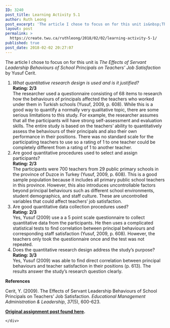 ```yaml
---
ID: 3240
post_title: Learning Activity 5.1
author: Ruth Leong
post_excerpt: 'The article I chose to focus on for this unit is&nbsp;The Effects of Servant Leadership Behaviours of School Principals on Teachers&rsquo; Job Satisfaction by Yusuf Cerit. What quantitative research design is used and is it justified? Rating: 2/3 The researcher used a questionnaire consisting of 68 items to research how the behaviours of principals affected [&hellip;]'
layout: post
permalink: >
  https://create.twu.ca/ruthleong/2018/02/02/learning-activity-5-1/
published: true
post_date: 2018-02-02 20:27:07
---
```

<p>The article I chose to focus on for this unit is<em> The Effects of Servant Leadership Behaviours of School Principals on Teachers&#8217; Job Satisfaction</em> by Yusuf Cerit.</p>
<ol>
<li><em>What quantitative research design is used and is it justified?</em><br />
<strong>Rating: 2/3</strong><br />
The researcher used a questionnaire consisting of 68 items to research how the behaviours of principals affected the teachers who worked under them in Turkish schools (Yusuf, 2009, p. 608). While this is a good way to quantify a normally very qualitative topic, there are some serious limitations to this study. For example, the researcher assumes that all the participants will have strong self-assessment and evaluation skills. The entire study is based on the teachers&#8217; ability to quantitatively assess the behaviours of their principals and also their own performance in their positions. There was no standard scale for the participating teachers to use so a rating of 1 to one teacher could be completely different from a rating of 1 to another teacher.</li>
<li>Are good quantitative procedures used to select and assign participants?<br />
<strong>Rating: 2/3</strong><br />
The participants were 700 teachers from 29 public primary schools in the province of Duzce in Turkey (Yusuf, 2009, p. 608). This is a good sample population because it includes all primary public school teachers in this province. However, this also introduces uncontrollable factors beyond principal behaviours such as different school environments, student demographics, and staff culture. These are uncontrolled variables that could affect teachers&#8217; job satisfaction.</li>
<li>Are good quantitative data collection procedures used?<br />
<strong>Rating: 2/3</strong><br />
Yes, Yusuf (2009) use a a 5 point scale questionnaire to collect quantitative data from the participants. He then uses a complicated statistical tests to find correlation between principal behaviours and corresponding staff satisfaction (Yusuf, 2009, p. 608). However, the teachers only took the questionnaire once and the test was not repeated.</li>
<li>Does the quantitative research design address the study’s purpose?<br />
<strong>Rating: 3/3<br />
</strong>Yes, Yusuf (2009) was able to find direct correlation between principal behaviours and teacher satisfaction in their positions (p. 613). The results answer the study&#8217;s research question clearly.</li>
</ol>
<p><strong>References</strong></p>
<p>Cerit, Y. (2009). The Effects of Servant Leadership Behaviours of School Principals on Teachers&#8217; Job Satisfaction. <i>Educational Management Administration &amp; Leadership</i>, <i>37</i>(5), 600-623.</p>
<p><strong><a href="https://create.twu.ca/ldrs591-sp18/unit-5-learning-activities/">Original assignment post found here</a>. </strong></p>
<div id="themify_builder_content-425" data-postid="425" class="themify_builder_content themify_builder_content-425 themify_builder">

    </div>
<!-- /themify_builder_content -->